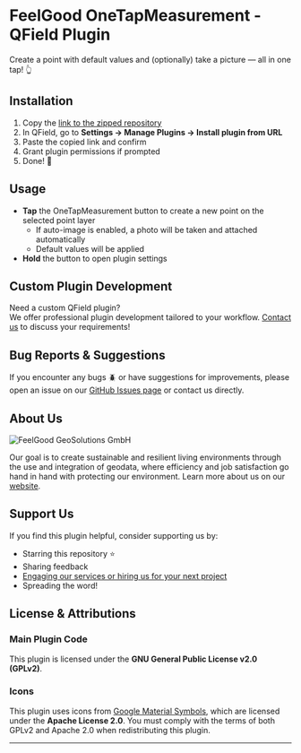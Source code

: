 # FeelGood OneTapMeasurement - QField Plugin

Create a point with default values and (optionally) take a picture — all in one tap! 👆


## Installation

1. Copy the [link to the zipped repository](https://github.com/FeelGood-GeoSolutions/FeelGood-OneTapMeasurement/archive/refs/heads/main.zip)
2. In QField, go to **Settings → Manage Plugins → Install plugin from URL**
3. Paste the copied link and confirm
4. Grant plugin permissions if prompted
5. Done! 🎉


## Usage

- **Tap** the OneTapMeasurement button to create a new point on the selected point layer
    - If auto-image is enabled, a photo will be taken and attached automatically
    - Default values will be applied
- **Hold** the button to open plugin settings


## Custom Plugin Development

Need a custom QField plugin?  
We offer professional plugin development tailored to your workflow. [Contact us](https://www.feelgoodgeosolutions.de/kontakt) to discuss your requirements!


## Bug Reports & Suggestions

If you encounter any bugs 🪲 or have suggestions for improvements, please open an issue on our [GitHub Issues page](https://github.com/FeelGood-GeoSolutions/FeelGood-OneTapMeasurement/issues) or contact us directly.


## About Us

<img src="https://nx42125.your-storageshare.de/apps/files_sharing/publicpreview/ToJDbZ9oQt5mHcm?file=/&fileId=188926&x=1920&y=1080&a=true&etag=0e07f593bbe04eea28ee1d4516c0a4c0" alt="FeelGood GeoSolutions GmbH">

Our goal is to create sustainable and resilient living environments through the use and integration of geodata, where efficiency and job satisfaction go hand in hand with protecting our environment. Learn more about us on our [website](https://www.feelgoodgeosolutions.de/%C3%BCber-uns).


## Support Us

If you find this plugin helpful, consider supporting us by:

- Starring this repository ⭐
- Sharing feedback
- [Engaging our services or hiring us for your next project](https://www.feelgoodgeosolutions.de/services)
- Spreading the word!


## License & Attributions

### Main Plugin Code
This plugin is licensed under the **GNU General Public License v2.0 (GPLv2)**.

### Icons
This plugin uses icons from [Google Material Symbols](https://fonts.google.com/icons), which are licensed under the **Apache License 2.0**. You must comply with the terms of both GPLv2 and Apache 2.0 when redistributing this plugin.

---